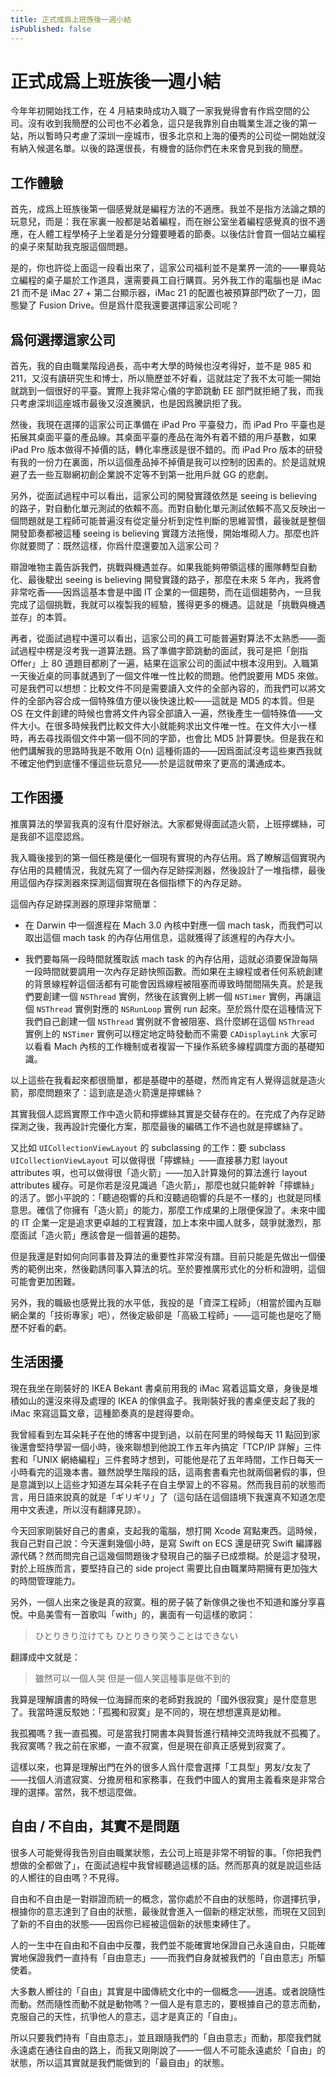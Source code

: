 ```yaml
---
title: 正式成爲上班族後一週小結
isPublished: false
---
```


# 正式成爲上班族後一週小結

今年年初開始找工作，在 4 月結束時成功入職了一家我覺得會有作爲空間的公司。沒有收到我簡歷的公司也不必着急，這只是我靠別自由職業生涯之後的第一站，所以暫時只考慮了深圳一座城市，很多北京和上海的優秀的公司從一開始就沒有納入候選名單。以後的路還很長，有機會的話你們在未來會見到我的簡歷。

## 工作體驗
首先，成爲上班族後第一個感覺就是編程方法的不適應。我並不是指方法論之類的玩意兒，而是：我在家裏一般都是站着編程，而在辦公室坐着編程感覺真的很不適應，在人體工程學椅子上坐着是分分鐘要睡着的節奏。以後估計會買一個站立編程的桌子來幫助我克服這個問題。

是的，你也許從上面這一段看出來了，這家公司福利並不是業界一流的——畢竟站立編程的桌子屬於工作道具，還需要員工自行購買。另外我工作的電腦也是 iMac 21 而不是 iMac 27 + 第二台顯示器，iMac 21 的配置也被預算部門砍了一刀，固態變了 Fusion Drive。但是爲什麼我還要選擇這家公司呢？

## 爲何選擇這家公司

首先，我的自由職業階段過長，高中考大學的時候也沒考得好，並不是 985 和 211，又沒有讀研究生和博士，所以簡歷並不好看，這就註定了我不太可能一開始就跳到一個很好的平臺。實際上我非常心儀的字節跳動 EE 部門就拒絕了我，而我只考慮深圳這座城市最後又沒進騰訊，也是因爲騰訊拒了我。

然後，我現在選擇的這家公司正準備在 iPad Pro 平臺發力，而 iPad Pro 平臺也是拓展其桌面平臺的產品線。其桌面平臺的產品在海外有着不錯的用戶基數，如果 iPad Pro 版本做得不掉價的話，轉化率應該是很不錯的。而 iPad Pro 版本的研發有我的一份力在裏面，所以這個產品掉不掉價是我可以控制的因素的。於是這就規避了去一些互聯網初創企業說不定等不到第一批用戶就 GG 的悲劇。

另外，從面試過程中可以看出，這家公司的開發實踐依然是 seeing is believing 的路子，對自動化單元測試的依賴不高。而對自動化單元測試依賴不高又反映出一個問題就是工程師可能普遍沒有從定量分析到定性判斷的思維習慣，最後就是整個開發節奏都被這種 seeing is believing 實踐方法拖慢，開始堆砌人力。那麼也許你就要問了：既然這樣，你爲什麼還要加入這家公司？

辯證唯物主義告訴我們，挑戰與機遇並存。如果我能夠帶領這樣的團隊轉型自動化、最後駛出 seeing is believing 開發實踐的路子，那麼在未來 5 年內，我將會非常吃香——因爲這基本會是中國 IT 企業的一個趨勢，而在這個趨勢內，一旦我完成了這個挑戰，我就可以複製我的經驗，獲得更多的機遇。這就是「挑戰與機遇並存」的本質。

再者，從面試過程中還可以看出，這家公司的員工可能普遍對算法不太熟悉——面試過程中楞是沒考我一道算法題。爲了準備字節跳動的面試，我可是把「劍指 Offer」上 80 道題目都刷了一遍，結果在這家公司的面試中根本沒用到。入職第一天後近桌的同事就遇到了一個文件唯一性比較的問題。他們說要用 MD5 來做。可是我們可以想想：比較文件不同是需要讀入文件的全部內容的，而我們可以將文件的全部內容合成一個特殊值方便以後快速比較——這就是 MD5 的本質。但是 OS 在文件創建的時候也會將文件內容全部讀入一遍，然後產生一個特殊值——文件大小。在很多時候我們比較文件大小就能夠求出文件唯一性。在文件大小一樣時，再去尋找兩個文件中第一個不同的字節，也會比 MD5 計算要快。但是我在和他們講解我的思路時我是不敢用 O(n) 這種術語的——因爲面試沒考這些東西我就不確定他們到底懂不懂這些玩意兒——於是這就帶來了更高的溝通成本。

## 工作困擾

推廣算法的學習我真的沒有什麼好辦法。大家都覺得面試造火箭，上班擰螺絲，可是我卻不這麼認爲。

我入職後接到的第一個任務是優化一個現有實現的內存佔用。爲了瞭解這個實現內存佔用的具體情況，我就先寫了一個內存足跡探測器，然後設計了一堆指標，最後用這個內存探測器來探測這個實現在各個指標下的內存足跡。

這個內存足跡探測器的原理非常簡單：

- 在 Darwin 中一個進程在 Mach 3.0 內核中對應一個 mach task，而我們可以取出這個 mach task 的內存佔用信息，這就獲得了該進程的內存大小。

- 我們要每隔一段時間就獲取該 mach task 的內存佔用，這就必須要保證每隔一段時間就要調用一次內存足跡快照函數。而如果在主線程或者任何系統創建的背景線程幹這個活都有可能會因爲線程被阻塞而導致時間間隔失真。於是我們要創建一個 `NSThread` 實例，然後在該實例上綁一個 `NSTimer` 實例，再讓這個 `NSThread` 實例對應的 `NSRunLoop` 實例 run 起來。至於爲什麼在這種情況下我們自己創建一個 `NSThread` 實例就不會被阻塞、爲什麼綁在這個 `NSThread` 實例上的 `NSTimer` 實例可以穩定地定時發動而不需要 `CADisplayLink` 大家可以看看 Mach 內核的工作機制或者複習一下操作系統多線程調度方面的基礎知識。

以上這些在我看起來都很簡單，都是基礎中的基礎，然而肯定有人覺得這就是造火箭，那麼問題來了：這到底是造火箭還是擰螺絲？

其實我個人認爲實際工作中造火箭和擰螺絲其實是交替存在的。在完成了內存足跡探測之後，我再設計完優化方案，那麼最後的編碼工作不過也就是擰螺絲了。

又比如 `UICollectionViewLayout` 的 subclassing 的工作：要 subclass `UICollectionViewLayout` 可以做得很「擰螺絲」——直接暴力懟 layout attributes 唄，也可以做得很「造火箭」——加入計算幾何的算法進行 layout attributes 緩存。可是你若是沒見識過「造火箭」，那麼也就只能幹幹「擰螺絲」的活了。鄧小平說的：「聽過砲響的兵和沒聽過砲響的兵是不一樣的」也就是同樣意思。確信了你擁有「造火箭」的能力，那麼工作成果的上限便保證了。未來中國的 IT 企業一定是追求更卓越的工程實踐，加上本來中國人就多，競爭就激烈，那麼面試「造火箭」應該會是一個普遍的趨勢。

但是我還是對如何向同事普及算法的重要性非常沒有譜。目前只能是先做出一個優秀的範例出來，然後勸誘同事入算法的坑。至於要推廣形式化的分析和證明，這個可能會更加困難。

另外，我的職級也感覺比我的水平低，我投的是「資深工程師」（相當於國內互聯網企業的「技術專家」吧），然後定級卻是「高級工程師」——這可能也是吃了簡歷不好看的虧。

## 生活困擾

現在我坐在剛裝好的 IKEA Bekant 書桌前用我的 iMac 寫着這篇文章，身後是堆積如山的還沒來得及處理的 IKEA 的傢俱盒子。我剛裝好我的書桌便支起了我的 iMac 來寫這篇文章，這種節奏真的是趕得要命。

我曾經看到左耳朵耗子在他的博客中提到過，以前在阿里的時候每天 11 點回到家後還會堅持學習一個小時，後來聯想到他說工作五年內搞定「TCP/IP 詳解」三件套和「UNIX 網絡編程」三件套時才想到，可能他是花了五年時間，工作日每天一小時看完的這幾本書。雖然說學生階段的話，這兩套書看完也就兩個暑假的事，但是意識到以上這些才知道左耳朵耗子在自主學習上的不容易。然而我目前的狀態而言，用日語來說真的就是「ギリギリ」了（這句話在這個語境下我還真不知道怎麼用中文表達，所以沒有翻譯見諒）。

今天回家剛裝好自己的書桌，支起我的電腦，想打開 Xcode 寫點東西。這時候，我自己對自己說：今天還剩幾個小時，是寫 Swift on ECS 還是研究 Swift 編譯器源代碼？然而問完自己這幾個問題後才發現自己的腦子已成漿糊。於是這才發現，對於上班族而言，要堅持自己的 side project 需要比自由職業時期擁有更加強大的時間管理能力。

另外，一個人出來之後是真的寂寞。租的房子裝了新傢俱之後也不知道和誰分享喜悅。中島美雪有一首歌叫「with」的，裏面有一句這樣的歌詞：

> ひとりきり泣けても
> ひとりきり笑うことはできない

翻譯成中文就是：

> 雖然可以一個人哭
> 但是一個人笑這種事是做不到的

我算是理解讀書的時候一位海歸而來的老師對我說的「國外很寂寞」是什麼意思了。我當時還反駁她：「孤獨和寂寞」是不同的，現在想想還真是幼稚。

我孤獨嗎？我一直孤獨。可是當我打開書本與賢哲進行精神交流時我就不孤獨了。我寂寞嗎？我之前在家鄉，一直不寂寞，但是現在卻真正感覺到寂寞了。

這樣以來，也算是理解出門在外的很多人爲什麼會選擇「工具型」男友/女友了——找個人消遣寂寞、分擔房租和家務事，在我們中國人的實用主義看來是非常合理的選擇。當然，我不想這麼做。

## 自由 / 不自由，其實不是問題

很多人可能覺得我告別自由職業狀態，去公司上班是非常不明智的事。「你把我們想做的全都做了」，在面試過程中我曾經聽過這樣的話。然而那真的就是說這些話的人嚮往的自由嗎？不見得。

自由和不自由是一對辯證而統一的概念，當你處於不自由的狀態時，你選擇抗爭，根據你的意志達到了自由的狀態，最後就會進入一個新的穩定狀態，而現在又回到了新的不自由的狀態——因爲你已經被這個新的狀態束縛住了。

人的一生中在自由和不自由中反覆，我們並不能確實地保證自己永遠自由，只能確實地保證我們一直持有「自由意志」——而我們自身就被我們的「自由意志」所驅使着。

大多數人嚮往的「自由」其實是中國傳統文化中的一個概念——逍遙。或者說隨性而動。然而隨性而動不就是動物嗎？一個人是有意志的，要根據自己的意志而動，克服自己的天性，抗爭他人的意志，這才是真正的「自由」。

所以只要我們持有「自由意志」，並且跟隨我們的「自由意志」而動，那麼我們就永遠處在通往自由的路上，而我又剛剛說了——一個人不可能永遠處於「自由」的狀態，所以這其實就是我們能做到的「最自由」的狀態。
